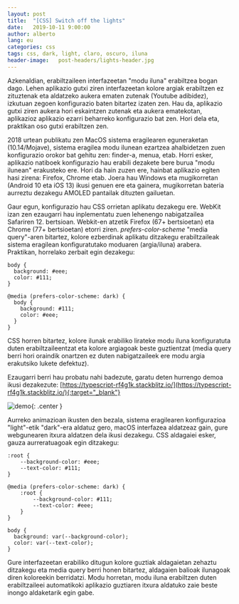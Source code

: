```yaml
---
layout: post
title:  "[CSS] Switch off the lights"
date:   2019-10-11 9:00:00
author: alberto
lang: eu
categories: css
tags: css, dark, light, claro, oscuro, iluna
header-image:	post-headers/lights-header.jpg
---
```


Azkenaldian, erabiltzaileen interfazeetan "modu iluna" erabiltzea bogan dago. Lehen aplikazio gutxi ziren interfazeetan kolore argiak erabiltzen ez zituztenak eta aldatzeko aukera ematen zutenak (Youtube adibidez), izkutuan zegoen konfigurazio baten bitartez izaten zen. Hau da, aplikazio gutxi ziren aukera hori eskaintzen zutenak eta aukera ematekotan, aplikazioz aplikazio ezarri beharreko konfigurazio bat zen. Hori dela eta, praktikan oso gutxi erabiltzen zen.

2018 urtean publikatu zen MacOS sistema eragilearen eguneraketan (10.14/Mojave), sistema eragilea modu ilunean ezartzea ahalbidetzen zuen konfigurazio orokor bat gehitu zen: finder-a, menua, etab. Horri esker, aplikazio natiboek konfigurazio hau erabili dezakete bere burua "modu ilunean" erakusteko ere. Hori da hain zuzen ere, hainbat aplikazio egiten hasi zirena: Firefox, Chrome etab. Joera hau Windows eta mugikorretan (Android 10 eta iOS 13) ikusi genuen ere eta gainera, mugikorretan bateria aurreztu dezakegu AMOLED pantailak dituzten gailuetan.

Gaur egun, konfigurazio hau CSS orrietan aplikatu dezakegu ere. WebKit izan zen ezaugarri hau inplementatu zuen lehenengo nabigatzailea Safariren 12. bertsioan. Webkit-en atzetik Firefox (67+ bertsioetan) eta Chrome (77+ bertsioetan) etorri ziren. _prefers-color-scheme_ "media query"-aren bitartez, kolore ezberdinak aplikatu ditzakegu erabiltzaileak sistema eragilean konfiguratutako moduaren (argia/iluna) arabera. Praktikan, horrelako zerbait egin dezakegu:


```
body {
  background: #eee;
  color: #111;
}

@media (prefers-color-scheme: dark) {
  body {
    background: #111;
    color: #eee;
  }
}
```

CSS horren bitartez, kolore ilunak erabiliko lirateke modu iluna konfiguratuta duten erabiltzaileentzat eta kolore argiagoak beste guztientzat (media query berri hori oraindik onartzen ez duten nabigatzaileek ere modu argia erakutsiko lukete defektuz).

Ezaugarri berri hau probatu nahi badezute, garatu deten hurrengo demoa ikusi dezakezute: [https://typescript-rf4g1k.stackblitz.io/](https://typescript-rf4g1k.stackblitz.io/){:target="_blank"}

![demo](/assets/images/2019-10-11-switch-off-the-lights/demo.gif){: .center }

Aurreko animazioan ikusten den bezala, sistema eragilearen konfigurazioa "light"-etik "dark"-era  aldatuz gero, macOS interfazea aldatzeaz gain, gure webgunearen itxura aldatzen dela ikusi dezakegu. CSS aldagaiei esker, gauza aurreratuagoak egin ditzakegu:

```
:root {
    --background-color: #eee;
    --text-color: #111;
}

@media (prefers-color-scheme: dark) {
    :root {
        --background-color: #111;
        --text-color: #eee;
    }
}

body {
  background: var(--background-color);
  color: var(--text-color);
}
```

Gure interfazeetan erabiliko ditugun kolore guztiak aldagaietan zehaztu ditzakegu eta media query berri honen bitartez, aldagaien balioak ilunagoak diren koloreekin berridatzi. Modu horretan, modu iluna erabiltzen duten erabiltzaileei automatikoki aplikazio guztiaren itxura aldatuko zaie beste inongo aldaketarik egin gabe.